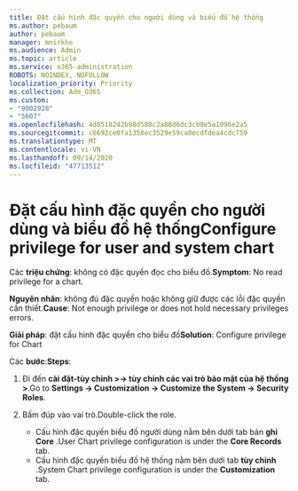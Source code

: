 ```yaml
---
title: Đặt cấu hình đặc quyền cho người dùng và biểu đồ hệ thống
ms.author: pebaum
author: pebaum
manager: mnirkhe
ms.audience: Admin
ms.topic: article
ms.service: o365-administration
ROBOTS: NOINDEX, NOFOLLOW
localization_priority: Priority
ms.collection: Adm_O365
ms.custom:
- "9002928"
- "5607"
ms.openlocfilehash: 4d8518242b98d580c2a88d6dc3c00e5a1096e2a5
ms.sourcegitcommit: c6692ce0fa1358ec3529e59ca0ecdfdea4cdc759
ms.translationtype: MT
ms.contentlocale: vi-VN
ms.lasthandoff: 09/14/2020
ms.locfileid: "47713512"
---
```

# <a name="configure-privilege-for-user-and-system-chart"></a><span data-ttu-id="6a43c-102">Đặt cấu hình đặc quyền cho người dùng và biểu đồ hệ thống</span><span class="sxs-lookup"><span data-stu-id="6a43c-102">Configure privilege for user and system chart</span></span>

<span data-ttu-id="6a43c-103">Các **triệu chứng**: không có đặc quyền đọc cho biểu đồ.</span><span class="sxs-lookup"><span data-stu-id="6a43c-103">**Symptom**: No read privilege for a chart.</span></span>

<span data-ttu-id="6a43c-104">**Nguyên nhân**: không đủ đặc quyền hoặc không giữ được các lỗi đặc quyền cần thiết.</span><span class="sxs-lookup"><span data-stu-id="6a43c-104">**Cause**: Not enough privilege or does not hold necessary privileges errors.</span></span>

<span data-ttu-id="6a43c-105">**Giải pháp**: đặt cấu hình đặc quyền cho biểu đồ</span><span class="sxs-lookup"><span data-stu-id="6a43c-105">**Solution**: Configure privilege for Chart</span></span>

<span data-ttu-id="6a43c-106">Các **bước**:</span><span class="sxs-lookup"><span data-stu-id="6a43c-106">**Steps**:</span></span>

1. <span data-ttu-id="6a43c-107">Đi đến **cài đặt-tùy chỉnh >-> tùy chỉnh các vai trò bảo mật của hệ thống >**.</span><span class="sxs-lookup"><span data-stu-id="6a43c-107">Go to **Settings -> Customization -> Customize the System -> Security Roles**.</span></span>

2. <span data-ttu-id="6a43c-108">Bấm đúp vào vai trò.</span><span class="sxs-lookup"><span data-stu-id="6a43c-108">Double-click the role.</span></span>

    - <span data-ttu-id="6a43c-109">Cấu hình đặc quyền biểu đồ người dùng nằm bên dưới tab bản **ghi Core** .</span><span class="sxs-lookup"><span data-stu-id="6a43c-109">User Chart privilege configuration is under the **Core Records** tab.</span></span>
    - <span data-ttu-id="6a43c-110">Cấu hình đặc quyền biểu đồ hệ thống nằm bên dưới tab **tùy chỉnh** .</span><span class="sxs-lookup"><span data-stu-id="6a43c-110">System Chart privilege configuration is under the **Customization** tab.</span></span>
